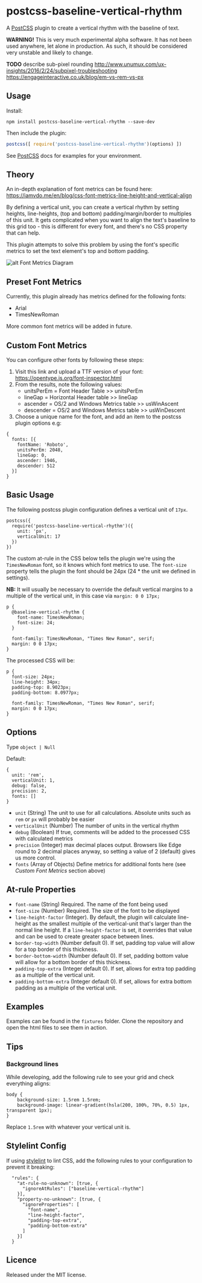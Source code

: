 
# postcss-baseline-vertical-rhythm
A [PostCSS](http://postcss.org/) plugin to create a vertical rhythm with the baseline of text.

**WARNING!** This is very much experimental alpha software. It has not been used anywhere, let alone in production. As such, it should be considered very unstable and likely to change.

__TODO__ describe sub-pixel rounding
http://www.unumux.com/ux-insights/2016/2/24/subpixel-troubleshooting
https://engageinteractive.co.uk/blog/em-vs-rem-vs-px

## Usage
Install:
```
npm install postcss-baseline-vertical-rhythm --save-dev
```

Then include the plugin:
```js
postcss([ require('postcss-baseline-vertical-rhythm')(options) ])
```

See [PostCSS](http://postcss.org/) docs for examples for your environment.

## Theory
An in-depth explanation of font metrics can be found here: https://iamvdo.me/en/blog/css-font-metrics-line-height-and-vertical-align

By defining a vertical unit, you can create a vertical rhythm by setting heights, line-heights, (top and bottom) padding/margin/border to multiples of this unit. It gets complicated when you want to align the text's baseline to this grid too - this is different for every font, and there's no CSS property that can help.

This plugin attempts to solve this problem by using the font's specific metrics to set the text element's top and bottom padding.

![alt Font Metrics Diagram](./img/font-metrics_multi-line.png)

## Preset Font Metrics
Currently, this plugin already has metrics defined for the following fonts:
* Arial
* TimesNewRoman

More common font metrics will be added in future.

## Custom Font Metrics
You can configure other fonts by following these steps:
1. Visit this link and upload a TTF version of your font: https://opentype.js.org/font-inspector.html
2. From the results, note the following values:
    * unitsPerEm = Font Header Table >> unitsPerEm
    * lineGap = Horizontal Header table >> lineGap
    * ascender = OS/2 and Windows Metrics table >> usWinAscent
    * descender = OS/2 and Windows Metrics table >> usWinDescent
3. Choose a unique name for the font, and add an item to the postcss plugin options e.g:
```
{
  fonts: [{
    fontName: 'Roboto',
    unitsPerEm: 2048,
    lineGap: 0,
    ascender: 1946,
    descender: 512
  }]
}
```

## Basic Usage
The following postcss plugin configuration defines a vertical unit of `17px`.
```
postcss({
  require('postcss-baseline-vertical-rhythm')({
    unit: 'px',
    verticalUnit: 17
  })
})
```

The custom at-rule in the CSS below tells the plugin we're using the `TimesNewRoman` font, so it knows which font metrics to use. The `font-size` property tells the plugin the font should be 24px (24 * the unit we defined in settings).

__NB:__ It will usually be necessary to override the default vertical margins to a multiple of the vertical unit, in this case via `margin: 0 0 17px;`
```
p {
  @baseline-vertical-rhythm {
    font-name: TimesNewRoman;
    font-size: 24;
  }

  font-family: TimesNewRoman, "Times New Roman", serif;
  margin: 0 0 17px;
}
```
The processed CSS will be:
```
p {
  font-size: 24px;
  line-height: 34px;
  padding-top: 8.9023px;
  padding-bottom: 8.0977px;

  font-family: TimesNewRoman, "Times New Roman", serif;
  margin: 0 0 17px;
}
```

## Options
Type `object | Null`

Default:
```
{
  unit: 'rem',
  verticalUnit: 1,
  debug: false,
  precision: 2,
  fonts: []
}
```

* `unit` (String) The unit to use for all calculations. Absolute units such as `rem` or `px` will probably be easier
* `verticalUnit` (Number) The number of units in the vertical rhythm
* `debug` (Boolean) If true, comments will be added to the processed CSS with calculated metrics
* `precision` (Integer) max decimal places output. Browsers like Edge round to 2 decimal places anyway, so setting a value of 2 (default) gives us more control.
* `fonts` (Array of Objects) Define metrics for additional fonts here (see _Custom Font Metrics_ section above)

## At-rule Properties
* `font-name` (String) Required. The name of the font being used
* `font-size` (Number) Required. The size of the font to be displayed
* `line-height-factor` (Integer). By default, the plugin will calculate line-height as the smallest multiple of the vertical-unit that's larger than the normal line height. If a `line-height-factor` is set, it overrides that value and can be used to create greater space between lines.
* `border-top-width` (Number default 0). If set, padding top value will allow for a top border of this thickness.
* `border-bottom-width` (Number default 0). If set, padding bottom value will allow for a bottom border of this thickness.
* `padding-top-extra` (Integer default 0). If set, allows for extra top padding as a multiple of the vertical unit.
* `padding-bottom-extra` (Integer default 0). If set, allows for extra bottom padding as a multiple of the vertical unit.

## Examples
Examples can be found in the `fixtures` folder. Clone the repository and open the html files to see them in action.

## Tips
### Background lines
While developing, add the following rule to see your grid and check everything aligns:
```
body {
    background-size: 1.5rem 1.5rem;
    background-image: linear-gradient(hsla(200, 100%, 70%, 0.5) 1px, transparent 1px);
}
```
Replace `1.5rem` with whatever your vertical unit is.

## Stylelint Config
If using [stylelint](https://stylelint.io/) to lint CSS, add the following rules to your configuration to prevent it breaking:
```
  "rules": {
    "at-rule-no-unknown": [true, {
      "ignoreAtRules": ["baseline-vertical-rhythm"]
    }],
    "property-no-unknown": [true, {
      "ignoreProperties": [
        "font-name",
        "line-height-factor",
        "padding-top-extra",
        "padding-bottom-extra"
      ]
    }]
  }
```

## Licence
Released under the MIT license.
